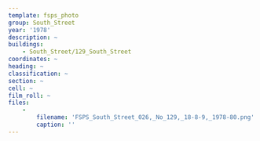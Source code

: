 ```yaml
---
template: fsps_photo
group: South_Street
year: '1978'
description: ~
buildings:
    - South_Street/129_South_Street
coordinates: ~
heading: ~
classification: ~
section: ~
cell: ~
film_roll: ~
files:
    -
        filename: 'FSPS_South_Street_026,_No_129,_18-8-9,_1978-80.png'
        caption: ''
---
```

